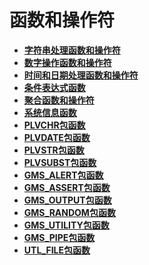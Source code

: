 # 函数和操作符

-   **[字符串处理函数和操作符](whale-字符串处理函数和操作符.md)**  
-   **[数字操作函数和操作符](whale-数字操作函数和操作符.md)**  
-   **[时间和日期处理函数和操作符](whale-时间和日期处理函数和操作符.md)**  
-   **[条件表达式函数](whale-条件表达式函数.md)**  
-   **[聚合函数和操作符](whale-聚合函数和操作符.md)**   
-   **[系统信息函数](whale-系统信息函数.md)**   
-   **[PLVCHR包函数](whale-PLVCHR包函数.md)**   
-   **[PLVDATE包函数](whale-PLVDATE包函数.md)**   
-   **[PLVSTR包函数](whale-PLVSTR包函数.md)**   
-   **[PLVSUBST包函数](whale-PLVSUBST包函数.md)**   
-   **[GMS_ALERT包函数](whale-GMS_ALERT包函数.md)**   
-   **[GMS_ASSERT包函数](whale-GMS_ASSERT包函数.md)**   
-   **[GMS_OUTPUT包函数](whale-GMS_OUTPUT包函数.md)**   
-   **[GMS_RANDOM包函数](whale-GMS_RANDOM包函数.md)**   
-   **[GMS_UTILITY包函数](whale-GMS_UTILITY包函数.md)**   
-   **[GMS_PIPE包函数](whale-GMS_PIPE包函数.md)**   
-   **[UTL_FILE包函数](whale-UTL_FILE包函数.md)**   